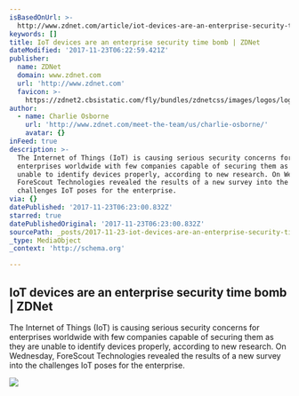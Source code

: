 ```yaml
---
isBasedOnUrl: >-
  http://www.zdnet.com/article/iot-devices-are-an-enterprise-security-time-bomb/?es_p=5482141
keywords: []
title: IoT devices are an enterprise security time bomb | ZDNet
dateModified: '2017-11-23T06:22:59.421Z'
publisher:
  name: ZDNet
  domain: www.zdnet.com
  url: 'http://www.zdnet.com'
  favicon: >-
    https://zdnet2.cbsistatic.com/fly/bundles/zdnetcss/images/logos/logo-192x192.png
author:
  - name: Charlie Osborne
    url: 'http://www.zdnet.com/meet-the-team/us/charlie-osborne/'
    avatar: {}
inFeed: true
description: >-
  The Internet of Things (IoT) is causing serious security concerns for
  enterprises worldwide with few companies capable of securing them as they are
  unable to identify devices properly, according to new research. On Wednesday,
  ForeScout Technologies revealed the results of a new survey into the
  challenges IoT poses for the enterprise.
via: {}
datePublished: '2017-11-23T06:23:00.832Z'
starred: true
datePublishedOriginal: '2017-11-23T06:23:00.832Z'
sourcePath: _posts/2017-11-23-iot-devices-are-an-enterprise-security-time-bomb-or-zdnet.md
_type: MediaObject
_context: 'http://schema.org'

---
```

<article style=""><h1>IoT devices are an enterprise security time bomb | ZDNet</h1><p>The Internet of Things (IoT) is causing serious security concerns for enterprises worldwide with few companies capable of securing them as they are unable to identify devices properly, according to new research. On Wednesday, ForeScout Technologies revealed the results of a new survey into the challenges IoT poses for the enterprise.</p><img src="https://zdnet1.cbsistatic.com/hub/i/r/2017/11/06/7a56be9f-c95e-478e-8c29-2848cce2fdb8/thumbnail/770x578/44cb72c8ff9f83a1a6c8b1ec7b4e36ab/cipher-herocredcnet.jpg" /></article>